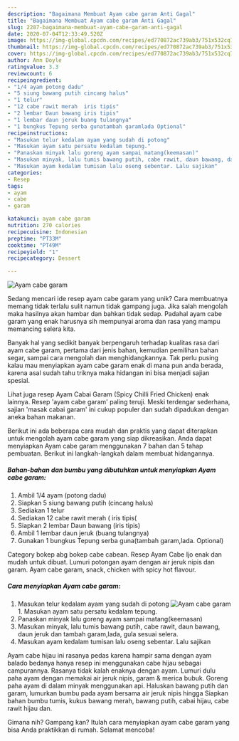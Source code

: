 ```yaml
---
description: "Bagaimana Membuat Ayam cabe garam Anti Gagal"
title: "Bagaimana Membuat Ayam cabe garam Anti Gagal"
slug: 2287-bagaimana-membuat-ayam-cabe-garam-anti-gagal
date: 2020-07-04T12:33:49.520Z
image: https://img-global.cpcdn.com/recipes/ed770872ac739ab3/751x532cq70/ayam-cabe-garam-foto-resep-utama.jpg
thumbnail: https://img-global.cpcdn.com/recipes/ed770872ac739ab3/751x532cq70/ayam-cabe-garam-foto-resep-utama.jpg
cover: https://img-global.cpcdn.com/recipes/ed770872ac739ab3/751x532cq70/ayam-cabe-garam-foto-resep-utama.jpg
author: Ann Doyle
ratingvalue: 3.3
reviewcount: 6
recipeingredient:
- "1/4 ayam potong dadu"
- "5 siung bawang putih cincang halus"
- "1 telur"
- "12 cabe rawit merah  iris tipis"
- "2 lembar Daun bawang iris tipis"
- "1 lembar daun jeruk buang tulangnya"
- "1 bungkus Tepung serba gunatambah garamlada Optional"
recipeinstructions:
- "Masukan telur kedalam ayam yang sudah di potong"
- "Masukan ayam satu persatu kedalam tepung."
- "Panaskan minyak lalu goreng ayam sampai matang(keemasan)"
- "Masukan minyak, lalu tumis bawang putih, cabe rawit, daun bawang, daun jeruk dan tambah garam,lada, gula sesuai selera."
- "Masukan ayam kedalam tumisan lalu oseng sebentar. Lalu sajikan"
categories:
- Resep
tags:
- ayam
- cabe
- garam

katakunci: ayam cabe garam 
nutrition: 270 calories
recipecuisine: Indonesian
preptime: "PT33M"
cooktime: "PT49M"
recipeyield: "1"
recipecategory: Dessert

---
```



![Ayam cabe garam](https://img-global.cpcdn.com/recipes/ed770872ac739ab3/751x532cq70/ayam-cabe-garam-foto-resep-utama.jpg)

Sedang mencari ide resep ayam cabe garam yang unik? Cara membuatnya memang tidak terlalu sulit namun tidak gampang juga. Jika salah mengolah maka hasilnya akan hambar dan bahkan tidak sedap. Padahal ayam cabe garam yang enak harusnya sih mempunyai aroma dan rasa yang mampu memancing selera kita.

Banyak hal yang sedikit banyak berpengaruh terhadap kualitas rasa dari ayam cabe garam, pertama dari jenis bahan, kemudian pemilihan bahan segar, sampai cara mengolah dan menghidangkannya. Tak perlu pusing kalau mau menyiapkan ayam cabe garam enak di mana pun anda berada, karena asal sudah tahu triknya maka hidangan ini bisa menjadi sajian spesial.

Lihat juga resep Ayam Cabai Garam (Spicy Chilli Fried Chicken) enak lainnya. Resep &#39;ayam cabe garam&#39; paling teruji. Meski terdengar sederhana, sajian &#39;masak cabai garam&#39; ini cukup populer dan sudah dipadukan dengan aneka bahan makanan.


Berikut ini ada beberapa cara mudah dan praktis yang dapat diterapkan untuk mengolah ayam cabe garam yang siap dikreasikan. Anda dapat menyiapkan Ayam cabe garam menggunakan 7 bahan dan 5 tahap pembuatan. Berikut ini langkah-langkah dalam membuat hidangannya.

<!--inarticleads1-->

##### Bahan-bahan dan bumbu yang dibutuhkan untuk menyiapkan Ayam cabe garam:

1. Ambil 1/4 ayam (potong dadu)
1. Siapkan 5 siung bawang putih (cincang halus)
1. Sediakan 1 telur
1. Sediakan 12 cabe rawit merah ( iris tipis(
1. Siapkan 2 lembar Daun bawang (iris tipis)
1. Ambil 1 lembar daun jeruk (buang tulangnya)
1. Gunakan 1 bungkus Tepung serba guna(tambah garam,lada. Optional)


Category bokep abg bokep cabe cabean. Resep Ayam Cabe Ijo enak dan mudah untuk dibuat. Lumuri potongan ayam dengan air jeruk nipis dan garam. Ayam cabe garam, snack, chicken with spicy hot flavour. 

<!--inarticleads2-->

##### Cara menyiapkan Ayam cabe garam:

1. Masukan telur kedalam ayam yang sudah di potong
<img src="//assets-global.cpcdn.com/assets/icons/button_play-2c75c40dde080a61004c1f40b05d8f140eaff45d7e9e6481dc71c63d2e7c4909.png" alt="Ayam cabe garam">1. Masukan ayam satu persatu kedalam tepung.
1. Panaskan minyak lalu goreng ayam sampai matang(keemasan)
1. Masukan minyak, lalu tumis bawang putih, cabe rawit, daun bawang, daun jeruk dan tambah garam,lada, gula sesuai selera.
1. Masukan ayam kedalam tumisan lalu oseng sebentar. Lalu sajikan


Ayam cabe hijau ini rasanya pedas karena hampir sama dengan ayam balado bedanya hanya resep ini menggunakan cabe hijau sebagai campurannya. Rasanya tidak kalah enaknya dengan ayam. Lumuri dulu paha ayam dengan memakai air jeruk nipis, garam &amp; merica bubuk. Goreng paha ayam di dalam minyak menggunakan api. Haluskan bawang putih dan garam, lumurkan bumbu pada ayam bersama air jeruk nipis hingga Siapkan bahan bumbu tumis, kukus bawang merah, bawang putih, cabai hijau, cabe rawit hijau dan. 

Gimana nih? Gampang kan? Itulah cara menyiapkan ayam cabe garam yang bisa Anda praktikkan di rumah. Selamat mencoba!
